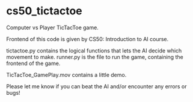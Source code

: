 # cs50_tictactoe

Computer vs Player TicTacToe game.

Frontend of this code is given by CS50: Introduction to AI course.

tictactoe.py contains the logical functions that lets the AI decide which movement to make.
runner.py is the file to run the game, containing the frontend of the game.

TicTacToe_GamePlay.mov contains a little demo.

Please let me know if you can beat the AI and/or encounter any errors or bugs!
